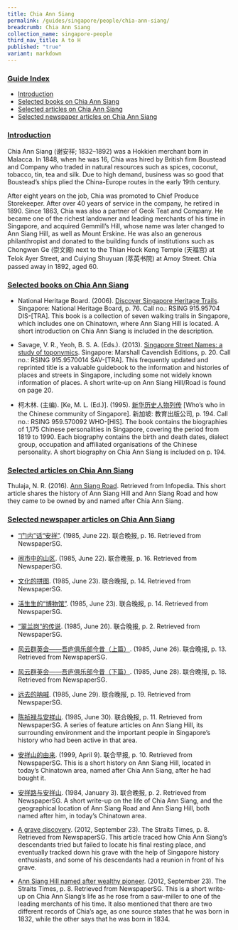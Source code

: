 ```yaml
---
title: Chia Ann Siang
permalink: /guides/singapore/people/chia-ann-siang/
breadcrumb: Chia Ann Siang
collection_name: singapore-people
third_nav_title: A to H
published: "true"
variant: markdown
---
```

### <u>Guide Index</u>

* [Introduction](#introduction)
* [Selected books on Chia Ann Siang](#selected-books-on-chia-ann-siang)
* [Selected articles on Chia Ann Siang](#selected-articles-on-chia-ann-siang)
* [Selected newspaper articles on Chia Ann Siang](#selected-newspaper-articles-on-chia-ann-siang)

### <u>Introduction</u>

Chia Ann Siang (谢安祥; 1832–1892) was a Hokkien merchant born in Malacca. In 1848, when he was 16, Chia was hired by British firm Boustead and Company who traded in natural resources such as spices, coconut, tobacco, tin, tea and silk. Due to high demand, business was so good that Boustead’s ships plied the China-Europe routes in the early 19th century.

After eight years on the job, Chia was promoted to Chief Produce Storekeeper. After over 40 years of service in the company, he retired in 1890. Since 1863, Chia was also a partner of Geok Teat and Company. He became one of the richest landowner and leading merchants of his time in Singapore, and acquired Gemmill’s Hill, whose name was later changed to Ann Siang Hill, as well as Mount Erskine. He was also an generous philanthropist and donated to the building funds of institutions such as Chongwen Ge (崇文阁) next to the Thian Hock Keng Temple (天福宫) at Telok Ayer Street, and Cuiying Shuyuan (萃英书院) at Amoy Street. Chia passed away in 1892, aged 60.


### <u>Selected books on Chia Ann Siang</u>

* National Heritage Board. (2006). [Discover Singapore Heritage Trails](http://catalogue.nlb.gov.sg/cgi-bin/spydus.exe/FULL/EXPNOS/BIBENQ/2982534/4501217,2). Singapore: National Heritage Board, p. 76.
Call no.: RSING 915.95704 DIS-\[TRA\].
This book is a collection of seven walking trails in Singapore, which includes one on Chinatown, where Ann Siang Hill is located. A short introduction on Chia Ann Siang is included in the description.


* Savage, V. R., Yeoh, B. S. A. (Eds.). (2013). [Singapore Street Names: a study of toponymics](http://catalogue.nlb.gov.sg/cgi-bin/spydus.exe/FULL/EXPNOS/BIBENQ/3023665/11602303,1). Singapore: Marshall Cavendish Editions, p. 20.
Call no.: RSING 915.9570014 SAV-\[TRA\].
This frequently updated and reprinted title is a valuable guidebook to the information and histories of places and streets in Singapore, including some not widely known information of places. A short write-up on Ann Siang Hill/Road is found on page 20.


* 柯木林. (主编). [Ke, M. L. (Ed.)]. (1995). [新华历史人物列传](http://eservice.nlb.gov.sg/item_holding_s.aspx?bid=84500628) [Who’s who in the Chinese community of Singapore]. 新加坡: 教育出版公司, p. 194.
Call no.: RSING 959.570092 WHO-\[HIS\].
The book contains the biographies of 1,175 Chinese personalities in Singapore, covering the period from 1819 to 1990. Each biography contains the birth and death dates, dialect group, occupation and affiliated organisations of the Chinese personality. A short biography on Chia Ann Siang is included on p. 194.


### <u>Selected articles on Chia Ann Siang</u>

Thulaja, N. R. (2016). [Ann Siang Road](https://www.nlb.gov.sg/main/article-detail?cmsuuid=aa5c3ef9-b547-4718-9214-99296446f404). Retrieved from Infopedia.
This short article shares the history of Ann Siang Hill and Ann Siang Road and how they came to be owned by and named after Chia Ann Siang.


### <u>Selected newspaper articles on Chia Ann Siang</u>

* [“门内”话“安祥”](http://eresources.nlb.gov.sg/newspapers/Digitised/Article/lhwb19850622-1.2.31.1.2). (1985, June 22). 联合晚报, p. 16. Retrieved from NewspaperSG.

* [闹市中的山区](http://eresources.nlb.gov.sg/newspapers/Digitised/Article/lhwb19850622-1.2.31.1.1). (1985, June 22). 联合晚报, p. 16. Retrieved from NewspaperSG.

* [文化的拼图](http://eresources.nlb.gov.sg/newspapers/Digitised/Article/lhwb19850623-1.2.28.1.1). (1985, June 23). 联合晚报, p. 14. Retrieved from NewspaperSG.

* [活生生的“博物馆”](http://eresources.nlb.gov.sg/newspapers/Digitised/Article/lhwb19850623-1.2.28.2). (1985, June 23). 联合晚报, p. 14. Retrieved from NewspaperSG.

* [“翠兰岗“的传说](http://eresources.nlb.gov.sg/newspapers/Digitised/Article/lhwb19850626-1.2.14.3.1). (1985, June 26). 联合晚报, p. 2. Retrieved from NewspaperSG.

* [风云群英会——吾庐俱乐部今昔（上篇）](http://eresources.nlb.gov.sg/newspapers/Digitised/Article/lhwb19850626-1.2.33.2.1). (1985, June 26). 联合晚报, p. 13. Retrieved from NewspaperSG.

* [风云群英会——吾庐俱乐部今昔（下篇）](http://eresources.nlb.gov.sg/newspapers/Digitised/Article/lhwb19850628-1.2.38.1.1). (1985, June 28). 联合晚报, p. 18. Retrieved from NewspaperSG.

* [远去的呐喊](http://eresources.nlb.gov.sg/newspapers/Digitised/Article/lhwb19850629-1.2.33.1). (1985, June 29). 联合晚报, p. 19. Retrieved from NewspaperSG.

* [陈祯禄与安祥山](http://eresources.nlb.gov.sg/newspapers/Digitised/Article/lhwb19850630-1.2.25.1.2). (1985, June 30). 联合晚报, p. 11. Retrieved from NewspaperSG.
A series of feature articles on Ann Siang Hill, its surrounding environment and the important people in Singapore’s history who had been active in that area.


* [安祥山的由来](http://eresources.nlb.gov.sg/newspapers/Digitised/Article/lhzb19990409-1.2.12.18). (1999, April 9). 联合早报, p. 10. Retrieved from NewspaperSG.
This is a short history on Ann Siang Hill, located in today’s Chinatown area, named after Chia Ann Siang, after he had bought it.


* [安祥路与安祥山](http://eresources.nlb.gov.sg/newspapers/Digitised/Article/lhwb19840103-1.2.16.4.1). (1984, January 3). 联合晚报, p. 2. Retrieved from NewspaperSG.
A short write-up on the life of Chia Ann Siang, and the geographical location of Ann Siang Road and Ann Siang Hill, both named after him, in today’s Chinatown area.


* [A grave discovery](http://eresources.nlb.gov.sg/newspapers/Digitised/Article/straitstimes20120923-1.2.5.6). (2012, September 23). The Straits Times, p. 8. Retrieved from NewspaperSG.
This article traced how Chia Ann Siang’s descendants tried but failed to locate his final resting place, and eventually tracked down his grave with the help of Singapore history enthusiasts, and some of his descendants had a reunion in front of his grave.


* [Ann Siang Hill named after wealthy pioneer](http://eresources.nlb.gov.sg/newspapers/Digitised/Article/straitstimes20120923-1.2.5.5). (2012, September 23). The Straits Times, p. 8. Retrieved from NewspaperSG.
This is a short write-up on Chia Ann Siang’s life as he rose from a saw-miller to one of the leading merchants of his time. It also mentioned that there are two different records of Chia’s age, as one source states that he was born in 1832, while the other says that he was born in 1834.